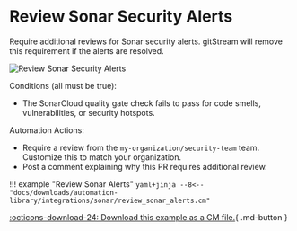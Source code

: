 # Review Sonar Security Alerts

Require additional reviews for Sonar security alerts. gitStream will remove this requirement if the alerts are resolved.

![Review Sonar Security Alerts](/automations/integrations/sonar/review-sonar-alerts/review-sonar-alerts.png)

Conditions (all must be true):

* The SonarCloud quality gate check fails to pass for code smells, vulnerabilities, or security hotspots.

Automation Actions:

* Require a review from the `my-organization/security-team` team. Customize this to match your organization.
* Post a comment explaining why this PR requires additional review.

!!! example "Review Sonar Alerts"
    ```yaml+jinja
    --8<-- "docs/downloads/automation-library/integrations/sonar/review_sonar_alerts.cm"
    ```
    <div class="result" markdown>
      <span>
      [:octicons-download-24: Download this example as a CM file.](/downloads/automation-library/integrations/sonar/review_sonar_alerts.cm){ .md-button }
      </span>
    </div>



